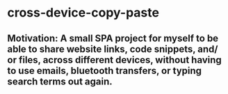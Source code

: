 # cross-device-copy-paste

## Motivation: A small SPA project for myself to be able to share website links, code snippets, and/ or files, across different devices, without having to use emails, bluetooth transfers, or typing search terms out again. 


<!-- For example, I cannot run Docker on my laptop, but I can on my PC. However all my bookmarks, development environments and browsing experience is fully set up on my laptop. Therefore, I might want to look up and type out code snippets on my laptop, but actually them on my PC. -->